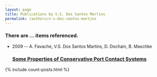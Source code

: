 ```yaml
---
layout: page
title: Publications by V.S. Dos Santos Martins
permalink: /authors/v-s-dos-santos-martins
---
```


<h3 id="number-posts">There are ... items referenced.</h3>
<ul class="post-list">
<li><span class='post-meta'>2009 -- A. Favache, V.S. Dos Santos Martins, D. Dochain, B. Maschke</span><h3><a class='post-link' href="{{ site.baseurl }}/some-properties-of-conservative-port-contact-systems">Some Properties of Conservative Port Contact Systems</a></h3></li>

</ul>
{% include count-posts.html %}
